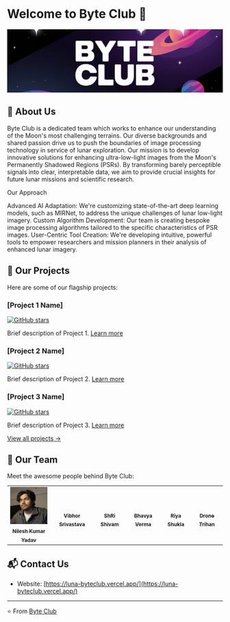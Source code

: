 # Welcome to Byte Club 👋

![Organization Banner](https://github.com/ISRO-EPSR/.github/blob/main/profile/img/5.jpg)

## 🚀 About Us

Byte Club is a dedicated team which works to enhance our understanding of the Moon's most challenging terrains. Our diverse backgrounds and shared passion drive us to push the boundaries of image processing technology in service of lunar exploration.
Our mission is to develop innovative solutions for enhancing ultra-low-light images from the Moon's Permanently Shadowed Regions (PSRs). By transforming barely perceptible signals into clear, interpretable data, we aim to provide crucial insights for future lunar missions and scientific research.

Our Approach

Advanced AI Adaptation: We're customizing state-of-the-art deep learning models, such as MIRNet, to address the unique challenges of lunar low-light imagery.
Custom Algorithm Development: Our team is creating bespoke image processing algorithms tailored to the specific characteristics of PSR images.
User-Centric Tool Creation: We're developing intuitive, powerful tools to empower researchers and mission planners in their analysis of enhanced lunar imagery.

## 🌟 Our Projects

Here are some of our flagship projects:

### [Project 1 Name]
[![GitHub stars](https://img.shields.io/github/stars/orgname/project1.svg?style=social)](https://github.com/orgname/project1)

Brief description of Project 1. [Learn more](https://github.com/orgname/project1)

### [Project 2 Name]
[![GitHub stars](https://img.shields.io/github/stars/orgname/project2.svg?style=social)](https://github.com/orgname/project2)

Brief description of Project 2. [Learn more](https://github.com/orgname/project2)

### [Project 3 Name]
[![GitHub stars](https://img.shields.io/github/stars/orgname/project3.svg?style=social)](https://github.com/orgname/project3)

Brief description of Project 3. [Learn more](https://github.com/orgname/project3)

[View all projects →](https://github.com/orgs/orgname/repositories)

## 👥 Our Team

Meet the awesome people behind Byte Club:

<table>
  <tr>
    <td align="center">
      <a href="https://github.com/nileshyadavme">
        <img src="https://github.com/ISRO-EPSR/LUNAUI/blob/main/public/assets/assets/indra.jpg" width="100px;" alt=""/>
        <br />
        <sub><b>Nilesh Kumar Yadav</b></sub>
      </a>
    </td>
    <td align="center">
      <a href="https://github.com/vibhor1919">
        <img src="https://github.com/username2.png" width="100px;" alt=""/>
        <br />
        <sub><b>Vibhor Srivastava</b></sub>
      </a>
    </td>
    <!-- Add more team members as needed -->
    <td align="center">
      <a href="https://github.com/shrishivam2811">
        <img src="https://github.com/username2.png" width="100px;" alt=""/>
        <br />
        <sub><b>ShRi Shivam</b></sub>
      </a>
    </td>
    <td align="center">
      <a href="https://github.com/username2">
        <img src="https://github.com/username2.png" width="100px;" alt=""/>
        <br />
        <sub><b>Bhavya Verma</b></sub>
      </a>
    </td>
    <td align="center">
      <a href="https://github.com/Riyaaaa07">
        <img src="https://github.com/username2.png" width="100px;" alt=""/>
        <br />
        <sub><b>Riya Shukla</b></sub>
      </a>
    </td>
    <td align="center">
      <a href="https://github.com/maybedrone">
        <img src="https://github.com/username2.png" width="100px;" alt=""/>
        <br />
        <sub><b>Drone Trihan</b></sub>
      </a>
    </td>
  </tr>
</table>

## 📬 Contact Us

- Website: [https://luna-byteclub.vercel.app/](https://luna-byteclub.vercel.app/)
---

⭐️ From [Byte Club](https://github.com/ISRO-EPSR)

